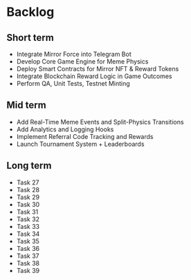 # Backlog

## Short term
- Integrate Mirror Force into Telegram Bot
- Develop Core Game Engine for Meme Physics
- Deploy Smart Contracts for Mirror NFT & Reward Tokens
- Integrate Blockchain Reward Logic in Game Outcomes
- Perform QA, Unit Tests, Testnet Minting

## Mid term
- Add Real-Time Meme Events and Split-Physics Transitions
- Add Analytics and Logging Hooks
- Implement Referral Code Tracking and Rewards
- Launch Tournament System + Leaderboards

## Long term
- Task 27
- Task 28
- Task 29
- Task 30
- Task 31
- Task 32
- Task 33
- Task 34
- Task 35
- Task 36
- Task 37
- Task 38
- Task 39
